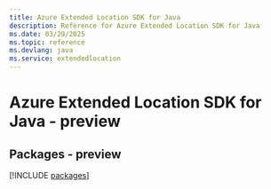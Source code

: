 ```yaml
---
title: Azure Extended Location SDK for Java
description: Reference for Azure Extended Location SDK for Java
ms.date: 03/29/2025
ms.topic: reference
ms.devlang: java
ms.service: extendedlocation
---
```

# Azure Extended Location SDK for Java - preview
## Packages - preview
[!INCLUDE [packages](extended-location-index.md)]